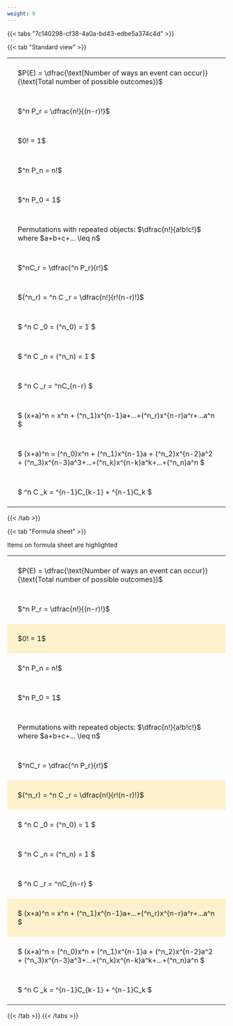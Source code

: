 ```yaml
---
weight: 9
---
```


{{< tabs "7c140298-cf38-4a0a-bd43-edbe5a374c4d" >}}

{{< tab "Standard view" >}}

<style type="text/css">
#T_8802b th.col_heading {
  text-align: left;
  font-size: 1em;
}
#T_8802b td {
  text-align: left;
  font-size: 1em;
  padding: 1.5em;
}
</style>
<table id="T_8802b">
  <thead>
  </thead>
  <tbody>
    <tr>
      <td id="T_8802b_row0_col0" class="data row0 col0" >$P(E) = \dfrac{\text{Number of ways an event can occur}}{\text{Total number of possible outcomes}}$</td>
    </tr>
    <tr>
      <td id="T_8802b_row1_col0" class="data row1 col0" >$^n P_r = \dfrac{n!}{(n-r)!}$</td>
    </tr>
    <tr>
      <td id="T_8802b_row2_col0" class="data row2 col0" >$0! = 1$</td>
    </tr>
    <tr>
      <td id="T_8802b_row3_col0" class="data row3 col0" >$^n P_n = n!$</td>
    </tr>
    <tr>
      <td id="T_8802b_row4_col0" class="data row4 col0" >$^n P_0 = 1$</td>
    </tr>
    <tr>
      <td id="T_8802b_row5_col0" class="data row5 col0" >Permutations with repeated objects: $\dfrac{n!}{a!b!c!}$ where $a+b+c+... \leq n$</td>
    </tr>
    <tr>
      <td id="T_8802b_row6_col0" class="data row6 col0" >$^nC_r = \dfrac{^n P_r}{r!}$</td>
    </tr>
    <tr>
      <td id="T_8802b_row7_col0" class="data row7 col0" >$(^n_r) = ^n C _r = \dfrac{n!}{r!(n-r)!}$</td>
    </tr>
    <tr>
      <td id="T_8802b_row8_col0" class="data row8 col0" >$ ^n C _0 = (^n_0) = 1 $</td>
    </tr>
    <tr>
      <td id="T_8802b_row9_col0" class="data row9 col0" >$ ^n C _n = (^n_n) = 1 $</td>
    </tr>
    <tr>
      <td id="T_8802b_row10_col0" class="data row10 col0" >$ ^n C _r = ^nC_{n-r} $</td>
    </tr>
    <tr>
      <td id="T_8802b_row11_col0" class="data row11 col0" >$ (x+a)^n = x^n + (^n_1)x^{n-1}a+...+(^n_r)x^{n-r}a^r+...a^n    $</td>
    </tr>
    <tr>
      <td id="T_8802b_row12_col0" class="data row12 col0" >$ (x+a)^n = (^n_0)x^n + (^n_1)x^{n-1}a + (^n_2)x^{n-2}a^2 + (^n_3)x^{n-3}a^3+...+(^n_k)x^{n-k}a^k+...+(^n_n)a^n $</td>
    </tr>
    <tr>
      <td id="T_8802b_row13_col0" class="data row13 col0" >$ ^n C _k = ^{n-1}C_{k-1} + ^{n-1}C_k $</td>
    </tr>
  </tbody>
</table>
{{< /tab >}}

{{< tab "Formula sheet" >}}

Items on formula sheet are highlighted 
<br>
<style type="text/css">
#T_7ce6c th.col_heading {
  text-align: left;
  font-size: 1em;
}
#T_7ce6c td {
  text-align: left;
  font-size: 1em;
  padding: 1.5em;
}
#T_7ce6c_row0_col0, #T_7ce6c_row1_col0, #T_7ce6c_row3_col0, #T_7ce6c_row4_col0, #T_7ce6c_row5_col0, #T_7ce6c_row6_col0, #T_7ce6c_row8_col0, #T_7ce6c_row9_col0, #T_7ce6c_row10_col0, #T_7ce6c_row12_col0, #T_7ce6c_row13_col0 {
  background-color: rgba(0,0,0,0);
}
#T_7ce6c_row2_col0, #T_7ce6c_row7_col0, #T_7ce6c_row11_col0 {
  background-color: rgba(255,194,10, 0.2);
}
</style>
<table id="T_7ce6c">
  <thead>
  </thead>
  <tbody>
    <tr>
      <td id="T_7ce6c_row0_col0" class="data row0 col0" >$P(E) = \dfrac{\text{Number of ways an event can occur}}{\text{Total number of possible outcomes}}$</td>
    </tr>
    <tr>
      <td id="T_7ce6c_row1_col0" class="data row1 col0" >$^n P_r = \dfrac{n!}{(n-r)!}$</td>
    </tr>
    <tr>
      <td id="T_7ce6c_row2_col0" class="data row2 col0" >$0! = 1$</td>
    </tr>
    <tr>
      <td id="T_7ce6c_row3_col0" class="data row3 col0" >$^n P_n = n!$</td>
    </tr>
    <tr>
      <td id="T_7ce6c_row4_col0" class="data row4 col0" >$^n P_0 = 1$</td>
    </tr>
    <tr>
      <td id="T_7ce6c_row5_col0" class="data row5 col0" >Permutations with repeated objects: $\dfrac{n!}{a!b!c!}$ where $a+b+c+... \leq n$</td>
    </tr>
    <tr>
      <td id="T_7ce6c_row6_col0" class="data row6 col0" >$^nC_r = \dfrac{^n P_r}{r!}$</td>
    </tr>
    <tr>
      <td id="T_7ce6c_row7_col0" class="data row7 col0" >$(^n_r) = ^n C _r = \dfrac{n!}{r!(n-r)!}$</td>
    </tr>
    <tr>
      <td id="T_7ce6c_row8_col0" class="data row8 col0" >$ ^n C _0 = (^n_0) = 1 $</td>
    </tr>
    <tr>
      <td id="T_7ce6c_row9_col0" class="data row9 col0" >$ ^n C _n = (^n_n) = 1 $</td>
    </tr>
    <tr>
      <td id="T_7ce6c_row10_col0" class="data row10 col0" >$ ^n C _r = ^nC_{n-r} $</td>
    </tr>
    <tr>
      <td id="T_7ce6c_row11_col0" class="data row11 col0" >$ (x+a)^n = x^n + (^n_1)x^{n-1}a+...+(^n_r)x^{n-r}a^r+...a^n    $</td>
    </tr>
    <tr>
      <td id="T_7ce6c_row12_col0" class="data row12 col0" >$ (x+a)^n = (^n_0)x^n + (^n_1)x^{n-1}a + (^n_2)x^{n-2}a^2 + (^n_3)x^{n-3}a^3+...+(^n_k)x^{n-k}a^k+...+(^n_n)a^n $</td>
    </tr>
    <tr>
      <td id="T_7ce6c_row13_col0" class="data row13 col0" >$ ^n C _k = ^{n-1}C_{k-1} + ^{n-1}C_k $</td>
    </tr>
  </tbody>
</table>
{{< /tab >}}
{{< /tabs >}}